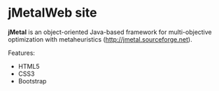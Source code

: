 # jMetalWeb site

**jMetal** is an object-oriented Java-based framework for multi-objective optimization with metaheuristics
(http://jmetal.sourceforge.net).

Features:
* HTML5 
* CSS3
* Bootstrap

